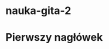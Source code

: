 # nauka-gita-2
<!DOCTYPE html>
<html lang="pl">
  <head>
    <meta charset="utf-8">
    <title>pierwszy commit</title>
  </head>
  <body>
    <h1>Pierwszy nagłówek</h1>
    
  </body>
</html>
